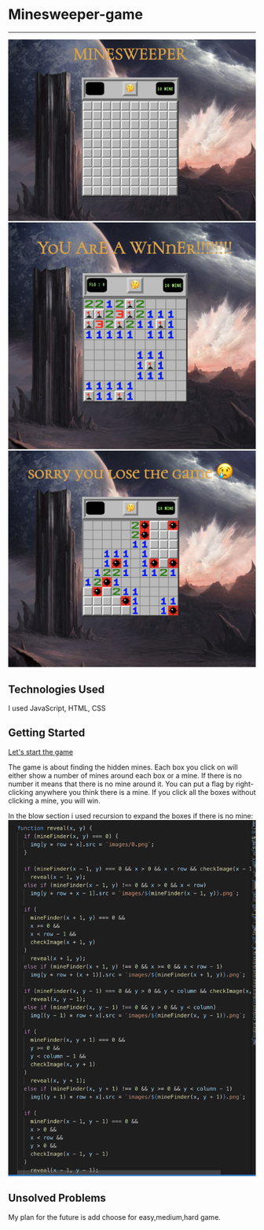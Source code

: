 # Minesweeper-game
______________
![Game-start](images/no1.png)
![Game-win](images/no3.png)
![Game-lose](images/no2.png)
## Technologies Used

I used JavaScript, HTML, CSS

## Getting Started

[Let's start the game](https://payam12444.github.io/Minesweeper-game/)

The game is about finding the hidden mines. Each box you click on will either show a number of mines around each box or a mine. If there is no number it means that there is no mine around it. You can put a flag by right-clicking anywhere you think there is a mine. If you click all the boxes without clicking a mine, you will win.

In the blow section i used recursion to expand the boxes if there is no mine:
![recursion](images/recursion.png)

## Unsolved Problems

My plan for the future is add choose for easy,medium,hard game.
